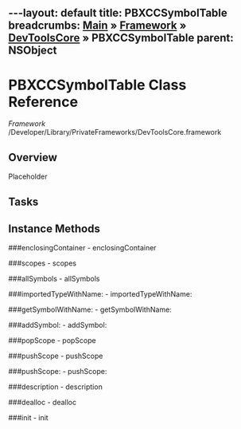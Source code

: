 ---layout: default
title: PBXCCSymbolTable
breadcrumbs: <a href="/index.html">Main</a> &raquo; <a href="/Frameworks.html">Framework</a> &raquo; <a href="/Frameworks/DevToolsCore.html">DevToolsCore</a> &raquo; PBXCCSymbolTable
parent: NSObject 
---
# PBXCCSymbolTable Class Reference

*Framework* /Developer/Library/PrivateFrameworks/DevToolsCore.framework

## Overview

Placeholder

## Tasks

## Instance Methods

<a name="-enclosingContainer"></a>
###enclosingContainer
    - enclosingContainer

<a name="-scopes"></a>
###scopes
    - scopes

<a name="-allSymbols"></a>
###allSymbols
    - allSymbols

<a name="-importedTypeWithName:"></a>
###importedTypeWithName:
    - importedTypeWithName:

<a name="-getSymbolWithName:"></a>
###getSymbolWithName:
    - getSymbolWithName:

<a name="-addSymbol:"></a>
###addSymbol:
    - addSymbol:

<a name="-popScope"></a>
###popScope
    - popScope

<a name="-pushScope"></a>
###pushScope
    - pushScope

<a name="-pushScope:"></a>
###pushScope:
    - pushScope:

<a name="-description"></a>
###description
    - description

<a name="-dealloc"></a>
###dealloc
    - dealloc

<a name="-init"></a>
###init
    - init

